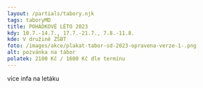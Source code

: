 ```yaml
---
layout: /partials/tabory.njk
tags: taboryMD
title: POHÁDKOVÉ LÉTO 2023
kdy: 10.7.-14.7., 17.7.-21.7., 7.8.-11.8.
kde: V družině ZŠBT
foto: /images/akce/plakat-tabor-sd-2023-opravena-verze-1-.png
alt: pozvánka na tábor
polatek: 2100 Kč / 1600 Kč dle termínu
---
```

v﻿íce infa na letáku